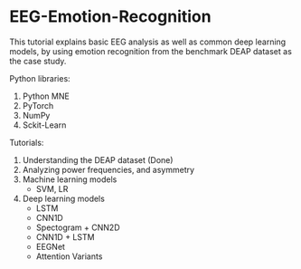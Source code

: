 # EEG-Emotion-Recognition
This tutorial explains basic EEG analysis as well as common deep learning models, by using emotion recognition from the benchmark DEAP dataset as the case study.

Python libraries:
1. Python MNE
2. PyTorch
3. NumPy
4. Sckit-Learn

Tutorials:
1. Understanding the DEAP dataset (Done)
2. Analyzing power frequencies, and asymmetry
3. Machine learning models
   - SVM, LR
5. Deep learning models
   - LSTM
   - CNN1D
   - Spectogram + CNN2D
   - CNN1D + LSTM
   - EEGNet
   - Attention Variants
   
